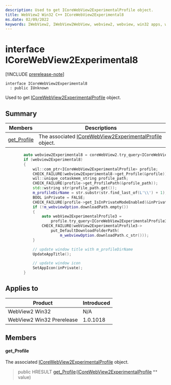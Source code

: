 ```yaml
---
description: Used to get ICoreWebView2ExperimentalProfile object.
title: WebView2 Win32 C++ ICoreWebView2Experimental8
ms.date: 02/09/2022
keywords: IWebView2, IWebView2WebView, webview2, webview, win32 apps, win32, edge, ICoreWebView2, ICoreWebView2Controller, browser control, edge html, ICoreWebView2Experimental8
---
```


# interface ICoreWebView2Experimental8

[!INCLUDE [prerelease-note](../includes/prerelease-note.md)]

```
interface ICoreWebView2Experimental8
  : public IUnknown
```

Used to get [ICoreWebView2ExperimentalProfile](icorewebview2experimentalprofile.md) object.

## Summary

 Members                        | Descriptions
--------------------------------|---------------------------------------------
[get_Profile](#get_profile) | The associated [ICoreWebView2ExperimentalProfile](icorewebview2experimentalprofile.md) object.

```cpp
        auto webview2Experimental8 = coreWebView2.try_query<ICoreWebView2Experimental8>();
        if (webview2Experimental8)
        {
            wil::com_ptr<ICoreWebView2ExperimentalProfile> profile;
            CHECK_FAILURE(webview2Experimental8->get_Profile(&profile));
            wil::unique_cotaskmem_string profile_path;
            CHECK_FAILURE(profile->get_ProfilePath(&profile_path));
            std::wstring str(profile_path.get());
            m_profileDirName = str.substr(str.find_last_of(L'\\') + 1);
            BOOL inPrivate = FALSE;
            CHECK_FAILURE(profile->get_IsInPrivateModeEnabled(&inPrivate));
            if (!m_webviewOption.downloadPath.empty())
            {
                auto webView2ExperimentalProfile3 =
                    profile.try_query<ICoreWebView2ExperimentalProfile3>();
                CHECK_FAILURE(webView2ExperimentalProfile3->
                    put_DefaultDownloadFolderPath(
                        m_webviewOption.downloadPath.c_str()));
            }

            // update window title with m_profileDirName
            UpdateAppTitle();

            // update window icon
            SetAppIcon(inPrivate);
        }
```

## Applies to

Product                         | Introduced
--------------------------------|---------------------------------------------
WebView2 Win32            |    N/A
WebView2 Win32 Prerelease |    1.0.1018

## Members

#### get_Profile

The associated [ICoreWebView2ExperimentalProfile](icorewebview2experimentalprofile.md) object.

> public HRESULT [get_Profile](#get_profile)([ICoreWebView2ExperimentalProfile](icorewebview2experimentalprofile.md) ** value)

